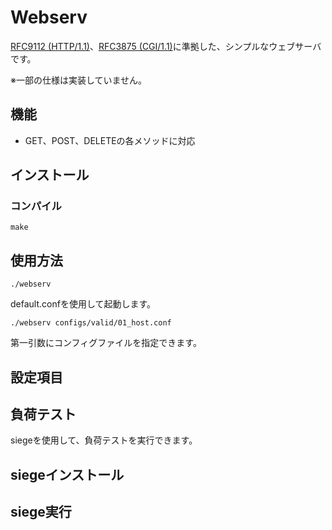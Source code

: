 # Webserv
[RFC9112 (HTTP/1.1)](https://httpwg.org/specs/rfc9112.html)、[RFC3875 (CGI/1.1)](https://datatracker.ietf.org/doc/html/rfc3875)に準拠した、シンプルなウェブサーバです。

※一部の仕様は実装していません。

## 機能

- GET、POST、DELETEの各メソッドに対応

## インストール

### コンパイル

```
make
```

## 使用方法

```
./webserv
```
default.confを使用して起動します。


```
./webserv configs/valid/01_host.conf
```
第一引数にコンフィグファイルを指定できます。

## 設定項目

## 負荷テスト

siegeを使用して、負荷テストを実行できます。

## siegeインストール

## siege実行
